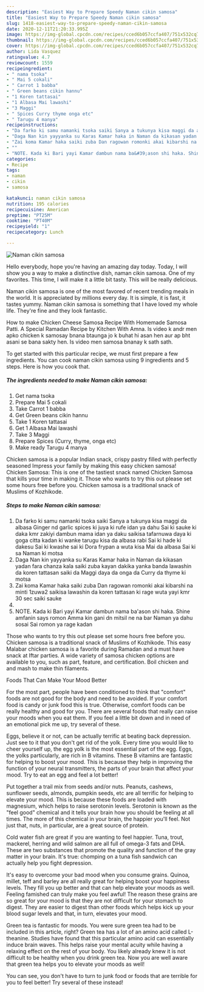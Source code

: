 ```yaml
---
description: "Easiest Way to Prepare Speedy Naman cikin samosa"
title: "Easiest Way to Prepare Speedy Naman cikin samosa"
slug: 1418-easiest-way-to-prepare-speedy-naman-cikin-samosa
date: 2020-12-11T21:20:33.995Z
image: https://img-global.cpcdn.com/recipes/cced6b057ccfa407/751x532cq70/naman-cikin-samosa-recipe-main-photo.jpg
thumbnail: https://img-global.cpcdn.com/recipes/cced6b057ccfa407/751x532cq70/naman-cikin-samosa-recipe-main-photo.jpg
cover: https://img-global.cpcdn.com/recipes/cced6b057ccfa407/751x532cq70/naman-cikin-samosa-recipe-main-photo.jpg
author: Lida Vasquez
ratingvalue: 4.7
reviewcount: 1559
recipeingredient:
- " nama tsoka"
- " Mai 5 cokali"
- " Carrot 1 babba"
- " Green beans cikin hannu"
- "1 Koren tattasai"
- "1 Albasa Mai lawashi"
- "3 Maggi"
- " Spices Curry thyme onga etc"
- " Tarugu 4 manya"
recipeinstructions:
- "Da farko ki samu namanki tsoka saiki Sanya a tukunya kisa maggi da albasa Ginger nd garlic spices ki juya ki rufe idan ya dahu Sai ki sauke ki daka kmr zakiyi dambun mama idan ya daku saikisa tafarnuwa daya ki goga citta kadan ki wanke tarugu kisa da albasa rabi Sai ki hade ki dakesu Sai ki kwashe sai ki Dora frypan a wuta kisa Mai da albasa Sai ki sa Naman ki motsa"
- "Daga Nan kin yayyanka su Karas Kamar haka in Naman da kikasan yadan fara chanza kala saiki zuba kayan dakika yanka banda lawashin da koren tattasan saiki da Maggi daya da onga da Curry da thyme ki motsa"
- "Zai koma Kamar haka saiki zuba Dan ragowan romonki akai kibarshi na minti 1zuwa2 saikisa lawashin da koren tattasan ki rage wuta yayi kmr 30 sec saiki sauke"
- ""
- "NOTE. Kada ki Bari yayi Kamar dambun nama ba&#39;ason shi haka. Shine amfanin says romon Amma kin gani dn mitsil ne na bar Naman ya dahu sosai Sai romon ya rage kadan"
categories:
- Recipe
tags:
- naman
- cikin
- samosa

katakunci: naman cikin samosa 
nutrition: 195 calories
recipecuisine: American
preptime: "PT25M"
cooktime: "PT40M"
recipeyield: "1"
recipecategory: Lunch

---
```



![Naman cikin samosa](https://img-global.cpcdn.com/recipes/cced6b057ccfa407/751x532cq70/naman-cikin-samosa-recipe-main-photo.jpg)

Hello everybody, hope you're having an amazing day today. Today, I will show you a way to make a distinctive dish, naman cikin samosa. One of my favorites. This time, I will make it a little bit tasty. This will be really delicious.

Naman cikin samosa is one of the most favored of recent trending meals in the world. It is appreciated by millions every day. It is simple, it is fast, it tastes yummy. Naman cikin samosa is something that I have loved my whole life. They're fine and they look fantastic.

How to make Chicken Cheese Samosa Recipe With Homemade Samosa Patti. A Special Ramadan Recipe by Kitchen With Amna. Is video k andr men apko chicken k samosay bnana btaunga jo k buhat hi asan hen aur ap bht asani se bana sakty hen. Is video men samosa bnanay k sath sath.


To get started with this particular recipe, we must first prepare a few ingredients. You can cook naman cikin samosa using 9 ingredients and 5 steps. Here is how you cook that.

<!--inarticleads1-->

##### The ingredients needed to make Naman cikin samosa:

1. Get  nama tsoka
1. Prepare  Mai 5 cokali
1. Take  Carrot 1 babba
1. Get  Green beans cikin hannu
1. Take 1 Koren tattasai
1. Get 1 Albasa Mai lawashi
1. Take 3 Maggi
1. Prepare  Spices (Curry, thyme, onga etc)
1. Make ready  Tarugu 4 manya


Chicken samosa is a popular Indian snack, crispy pastry filled with perfectly seasoned Impress your family by making this easy chicken samosa! Chicken Samosa: This is one of the tastiest snack named Chicken Samosa that kills your time in making it. Those who wants to try this out please set some hours free before you. Chicken samosa is a traditional snack of Muslims of Kozhikode. 

<!--inarticleads2-->

##### Steps to make Naman cikin samosa:

1. Da farko ki samu namanki tsoka saiki Sanya a tukunya kisa maggi da albasa Ginger nd garlic spices ki juya ki rufe idan ya dahu Sai ki sauke ki daka kmr zakiyi dambun mama idan ya daku saikisa tafarnuwa daya ki goga citta kadan ki wanke tarugu kisa da albasa rabi Sai ki hade ki dakesu Sai ki kwashe sai ki Dora frypan a wuta kisa Mai da albasa Sai ki sa Naman ki motsa
1. Daga Nan kin yayyanka su Karas Kamar haka in Naman da kikasan yadan fara chanza kala saiki zuba kayan dakika yanka banda lawashin da koren tattasan saiki da Maggi daya da onga da Curry da thyme ki motsa
1. Zai koma Kamar haka saiki zuba Dan ragowan romonki akai kibarshi na minti 1zuwa2 saikisa lawashin da koren tattasan ki rage wuta yayi kmr 30 sec saiki sauke
1. 
1. NOTE. Kada ki Bari yayi Kamar dambun nama ba&#39;ason shi haka. Shine amfanin says romon Amma kin gani dn mitsil ne na bar Naman ya dahu sosai Sai romon ya rage kadan


Those who wants to try this out please set some hours free before you. Chicken samosa is a traditional snack of Muslims of Kozhikode. This easy Malabar chicken samosa is a favorite during Ramadan and a must have snack at Iftar parties. A wide variety of samosa chicken options are available to you, such as part, feature, and certification. Boil chicken and and mash to make thin filaments. 

Foods That Can Make Your Mood Better


For the most part, people have been conditioned to think that "comfort" foods are not good for the body and need to be avoided. If your comfort food is candy or junk food this is true. Otherwise, comfort foods can be really healthy and good for you. There are several foods that really can raise your moods when you eat them. If you feel a little bit down and in need of an emotional pick me up, try several of these.

Eggs, believe it or not, can be actually terrific at beating back depression. Just see to it that you don't get rid of the yolk. Every time you would like to cheer yourself up, the egg yolk is the most essential part of the egg. Eggs, the yolks particularly, are rich in B vitamins. These B vitamins are fantastic for helping to boost your mood. This is because they help in improving the function of your neural transmitters, the parts of your brain that affect your mood. Try to eat an egg and feel a lot better!

Put together a trail mix from seeds and/or nuts. Peanuts, cashews, sunflower seeds, almonds, pumpkin seeds, etc are all terrific for helping to elevate your mood. This is because these foods are loaded with magnesium, which helps to raise serotonin levels. Serotonin is known as the "feel good" chemical and it tells your brain how you should be feeling at all times. The more of this chemical in your brain, the happier you'll feel. Not just that, nuts, in particular, are a great source of protein.

Cold water fish are great if you are wanting to feel happier. Tuna, trout, mackerel, herring and wild salmon are all full of omega-3 fats and DHA. These are two substances that promote the quality and function of the gray matter in your brain. It's true: chomping on a tuna fish sandwich can actually help you fight depression. 

It's easy to overcome your bad mood when you consume grains. Quinoa, millet, teff and barley are all really great for helping boost your happiness levels. They fill you up better and that can help elevate your moods as well. Feeling famished can truly make you feel awful! The reason these grains are so great for your mood is that they are not difficult for your stomach to digest. They are easier to digest than other foods which helps kick up your blood sugar levels and that, in turn, elevates your mood.

Green tea is fantastic for moods. You were sure green tea had to be included in this article, right? Green tea has a lot of an amino acid called L-theanine. Studies have found that this particular amino acid can essentially induce brain waves. This helps raise your mental acuity while having a relaxing effect on the rest of your body. You likely already knew it is not difficult to be healthy when you drink green tea. Now you are well aware that green tea helps you to elevate your moods as well!

You can see, you don't have to turn to junk food or foods that are terrible for you to feel better! Try several of these instead!

